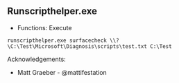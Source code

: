 ## Runscripthelper.exe

* Functions: Execute

```
runscripthelper.exe surfacecheck \\?\C:\Test\Microsoft\Diagnosis\scripts\test.txt C:\Test
```

Acknowledgements:
* Matt Graeber - @mattifestation
   
   